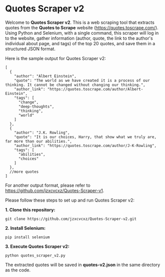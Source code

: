 # Quotes Scraper v2
Welcome to **Quotes Scraper v2**. This is a web scraping tool that extracts quotes from the **Quotes to Scrape** website (https://quotes.toscrape.com/). Using Python and Selenium, with a single command, this scraper will log in to the website, gather information (author, quote, the link to the author's individual about page, and tags) of the top 20 quotes, and save them in a structured JSON format.

Here is the sample output for Quotes Scraper v2:
```
[
  {
    "author": "Albert Einstein",
    "quote": "The world as we have created it is a process of our thinking. It cannot be changed without changing our thinking.",
    "author_link": "https://quotes.toscrape.com/author/Albert-Einstein",
    "tags": [
      "change",
      "deep-thoughts",
      "thinking",
      "world"
    ]
  },
  {
    "author": "J.K. Rowling",
    "quote": "It is our choices, Harry, that show what we truly are, far more than our abilities.",
    "author_link": "https://quotes.toscrape.com/author/J-K-Rowling",
    "tags": [
      "abilities",
      "choices"
    ]
  },
  //more quotes
]
```

For another output format, please refer to https://github.com/jzxcvcxz/Quotes-Scraper-v1.

Please follow these steps to set up and run Quotes Scraper v2:

**1. Clone this repository:**
```
git clone https://github.com/jzxcvcxz/Quotes-Scraper-v2.git
```

**2. Install Selenium:**
```
pip install selenium
```

**3. Execute Quotes Scraper v2:**
```
python quotes_scraper_v2.py
```
The extracted quotes will be saved in **quotes-v2.json** in the same directory as the code.
